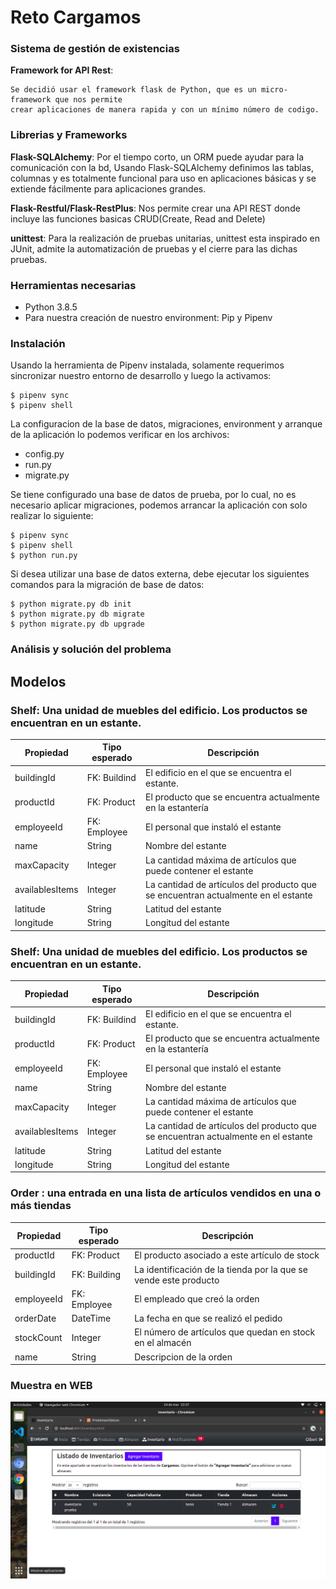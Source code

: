 # Reto Cargamos

### Sistema de gestión de existencias

**Framework for API Rest**:

```
Se decidió usar el framework flask de Python, que es un micro-framework que nos permite 
crear aplicaciones de manera rapida y con un mínimo número de codigo.
```

### Librerias y Frameworks

**Flask-SQLAlchemy**: Por el tiempo corto, un ORM puede ayudar para la comunicación con la bd, Usando Flask-SQLAlchemy definimos las tablas, columnas y es totalmente funcional para uso en aplicaciones básicas y se extiende fácilmente para aplicaciones grandes.

**Flask-Restful/Flask-RestPlus**: Nos permite crear una API REST donde incluye las funciones basicas CRUD(Create, Read and Delete)

**unittest**: Para la realización de pruebas unitarias, unittest esta inspirado en JUnit, admite la automatización de pruebas y el cierre para las dichas pruebas.

### Herramientas necesarias
- Python 3.8.5
- Para nuestra creación de nuestro environment: Pip y Pipenv

### Instalación

Usando la herramienta de Pipenv instalada, solamente requerimos sincronizar
nuestro entorno de desarrollo y luego la activamos:

```
$ pipenv sync
$ pipenv shell
```

La configuracion de la base de datos, migraciones, environment y arranque de la aplicación lo podemos verificar
en los archivos:

- config.py
- run.py
- migrate.py

Se tiene configurado una base de datos de prueba, por lo cual, no es necesario aplicar migraciones, podemos 
arrancar la aplicación con solo realizar lo siguiente:

```
$ pipenv sync
$ pipenv shell
$ python run.py
```

Si desea utilizar una base de datos externa, debe ejecutar los siguientes comandos para la migración de base de datos:

```
$ python migrate.py db init
$ python migrate.py db migrate  
$ python migrate.py db upgrade
```

### Análisis y solución del problema

## Modelos

### Shelf: Una unidad de muebles del edificio. Los productos se encuentran en un estante.

|Propiedad | Tipo esperado | Descripción |
| --- | --- | --- |
| buildingId | FK: Buildind | El edificio en el que se encuentra el estante. |
| productId | FK: Product | El producto que se encuentra actualmente en la estantería |
| employeeId | FK: Employee | El personal que instaló el estante
| name | String | Nombre del estante |
| maxCapacity | Integer | La cantidad máxima de artículos que puede contener el estante |
| availablesItems | Integer | La cantidad de artículos del producto que se encuentran actualmente en el estante |
| latitude | String | Latitud del estante |
| longitude | String | Longitud del estante |

### Shelf: Una unidad de muebles del edificio. Los productos se encuentran en un estante.

|Propiedad | Tipo esperado | Descripción |
| --- | --- | --- |
| buildingId | FK: Buildind | El edificio en el que se encuentra el estante. |
| productId | FK: Product | El producto que se encuentra actualmente en la estantería |
| employeeId | FK: Employee | El personal que instaló el estante
| name | String | Nombre del estante |
| maxCapacity | Integer | La cantidad máxima de artículos que puede contener el estante |
| availablesItems | Integer | La cantidad de artículos del producto que se encuentran actualmente en el estante |
| latitude | String | Latitud del estante |
| longitude | String | Longitud del estante |

### Order : una entrada en una lista de artículos vendidos en una o más tiendas

|Propiedad | Tipo esperado | Descripción |
| --- | --- | --- |
|productId | FK: Product | El producto asociado a este artículo de stock |
|buildingId | FK: Building | La identificación de la tienda por la que se vende este producto |
|employeeId | FK: Employee | El empleado que creó la orden |
|orderDate | DateTime | La fecha en que se realizó el pedido |
|stockCount | Integer | El número de artículos que quedan en stock en el almacén |
|name | String | Descripcion de la orden |

### Muestra en WEB

<img src="https://github.com/kevbrygil/wikigil/blob/main/testweb.png" />